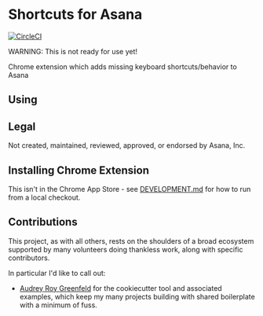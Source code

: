 # Shortcuts for Asana

[![CircleCI](https://circleci.com/gh/apiology/shortcuts-for-asana.svg?style=svg)](https://circleci.com/gh/apiology/shortcuts-for-asana)

WARNING: This is not ready for use yet!

Chrome extension which adds missing keyboard shortcuts/behavior to Asana

## Using

## Legal

Not created, maintained, reviewed, approved, or endorsed by Asana, Inc.

## Installing Chrome Extension

This isn't in the Chrome App Store - see [DEVELOPMENT.md](./DEVELOPMENT.md) for how to run from a local checkout.

## Contributions

This project, as with all others, rests on the shoulders of a broad
ecosystem supported by many volunteers doing thankless work, along
with specific contributors.

In particular I'd like to call out:

* [Audrey Roy Greenfeld](https://github.com/audreyfeldroy) for the
  cookiecutter tool and associated examples, which keep my many
  projects building with shared boilerplate with a minimum of fuss.
